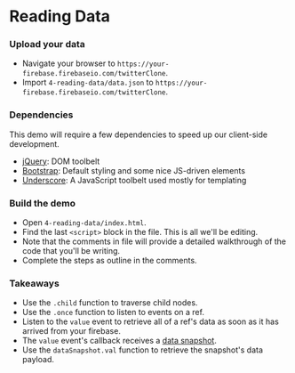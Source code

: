# Reading Data

### Upload your data

- Navigate your browser to ```https://your-firebase.firebaseio.com/twitterClone```.
- Import ```4-reading-data/data.json``` to ```https://your-firebase.firebaseio.com/twitterClone```.

### Dependencies

This demo will require a few dependencies to speed up our client-side development.

- [jQuery](https://jquery.com/): DOM toolbelt
- [Bootstrap](http://getbootstrap.com/): Default styling and some nice JS-driven elements
- [Underscore](http://underscorejs.org/): A JavaScript toolbelt used mostly for templating

### Build the demo

- Open ```4-reading-data/index.html```.
- Find the last ```<script>``` block in the file. This is all we'll be editing.
- Note that the comments in file will provide a detailed walkthrough of the code that you'll be writing.
- Complete the steps as outline in the comments.


### Takeaways

- Use the ```.child``` function to traverse child nodes.
- Use the ```.once``` function to listen to events on a ref.
- Listen to the ```value``` event to retrieve all of a ref's data as soon as it has arrived from your firebase.
- The ```value``` event's callback receives a [data snapshot](https://www.firebase.com/docs/web/api/datasnapshot/).
- Use the ```dataSnapshot.val``` function to retrieve the snapshot's data payload.